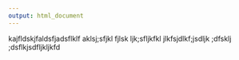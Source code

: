 ```yaml
---
output: html_document
---
```


kajfldskjfaldsfjadsflklf aklsj;sfjkl fjlsk ljk;sfljkfkl jlkfsjdlkf;jsdljk ;dfsklj ;dsflkjsdfljkljkfd
